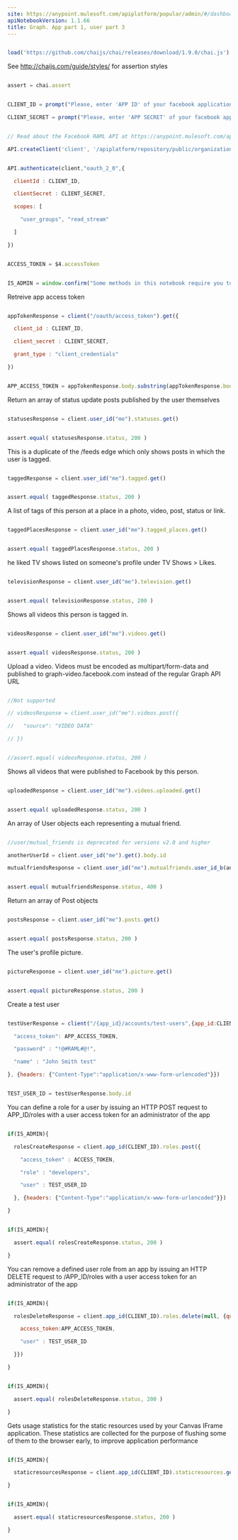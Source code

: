 ```yaml
---
site: https://anypoint.mulesoft.com/apiplatform/popular/admin/#/dashboard/apis/7965/versions/8129/portal/pages/6776/preview
apiNotebookVersion: 1.1.66
title: Graph. App part 1, user part 3
---
```


```javascript

load('https://github.com/chaijs/chai/releases/download/1.9.0/chai.js')

```



See http://chaijs.com/guide/styles/ for assertion styles



```javascript

assert = chai.assert

```

```javascript

CLIENT_ID = prompt("Please, enter 'APP ID' of your facebook application.")

CLIENT_SECRET = prompt("Please, enter 'APP SECRET' of your facebook application.")

```

```javascript

// Read about the Facebook RAML API at https://anypoint.mulesoft.com/apiplatform/popular/admin/#/dashboard/apis/7965/versions/8129/contracts

API.createClient('client', '/apiplatform/repository/public/organizations/30/apis/7965/versions/8129/definition');

```

```javascript

API.authenticate(client,"oauth_2_0",{

  clientId : CLIENT_ID,

  clientSecret : CLIENT_SECRET,

  scopes: [

    "user_groups", "read_stream"

  ]

})

```

```javascript

ACCESS_TOKEN = $4.accessToken

```

```javascript

IS_ADMIN = window.confirm("Some methods in this notebook require you to be an admin of your Facebook application. Press 'OK' if you are admin.\n\nOtherwise press 'CANCEL'. In this case Notebook will not try executing these methods.")

```



Retreive app access token



```javascript

appTokenResponse = client("/oauth/access_token").get({

  client_id : CLIENT_ID,

  client_secret : CLIENT_SECRET,

  grant_type : "client_credentials"

})

```

```javascript

APP_ACCESS_TOKEN = appTokenResponse.body.substring(appTokenResponse.body.indexOf("=")+1)

```



Return an array of status update posts published by the user themselves



```javascript

statusesResponse = client.user_id("me").statuses.get()

```

```javascript

assert.equal( statusesResponse.status, 200 )

```



This is a duplicate of the /feeds edge which only shows posts in which the user is tagged.



```javascript

taggedResponse = client.user_id("me").tagged.get()

```

```javascript

assert.equal( taggedResponse.status, 200 )

```



A list of tags of this person at a place in a photo, video, post, status or link.



```javascript

taggedPlacesResponse = client.user_id("me").tagged_places.get()

```

```javascript

assert.equal( taggedPlacesResponse.status, 200 )

```



he liked TV shows listed on someone's profile under TV Shows > Likes. 



```javascript

televisionResponse = client.user_id("me").television.get()

```

```javascript

assert.equal( televisionResponse.status, 200 )

```



 Shows all videos this person is tagged in.



```javascript

videosResponse = client.user_id("me").videos.get()

```

```javascript

assert.equal( videosResponse.status, 200 )

```



Upload a video. Videos must be encoded as multipart/form-data and published to graph-video.facebook.com instead of the regular Graph API URL



```javascript

//Not supported

// videosResponse = client.user_id("me").videos.post({

//   "source": "VIDEO DATA"

// })

```

```javascript

//assert.equal( videosResponse.status, 200 )

```



Shows all videos that were published to Facebook by this person.



```javascript

uploadedResponse = client.user_id("me").videos.uploaded.get()

```

```javascript

assert.equal( uploadedResponse.status, 200 )

```



An array of User objects each representing a mutual friend.



```javascript

//user/mutual_friends is deprecated for versions v2.0 and higher

anotherUserId = client.user_id("me").get().body.id

mutualfriendsResponse = client.user_id("me").mutualfriends.user_id_b(anotherUserId).get()

```

```javascript

assert.equal( mutualfriendsResponse.status, 400 )

```



Return an array of Post objects



```javascript

postsResponse = client.user_id("me").posts.get()

```

```javascript

assert.equal( postsResponse.status, 200 )

```



The user's profile picture.



```javascript

pictureResponse = client.user_id("me").picture.get()

```

```javascript

assert.equal( pictureResponse.status, 200 )

```



Create a test user



```javascript

testUserResponse = client("/{app_id}/accounts/test-users",{app_id:CLIENT_ID}).post({

  "access_token": APP_ACCESS_TOKEN,

  "password" : "!@#RAML#@!",

  "name" : "John Smith test"

}, {headers: {"Content-Type":"application/x-www-form-urlencoded"}})

```

```javascript

TEST_USER_ID = testUserResponse.body.id

```



You can define a role for a user by issuing an HTTP POST request to APP_ID/roles with a user access token for an administrator of the app



```javascript

if(IS_ADMIN){

  rolesCreateResponse = client.app_id(CLIENT_ID).roles.post({

    "access_token" : ACCESS_TOKEN,

    "role" : "developers",

    "user" : TEST_USER_ID

  }, {headers: {"Content-Type":"application/x-www-form-urlencoded"}})

}

```

```javascript

if(IS_ADMIN){

  assert.equal( rolesCreateResponse.status, 200 )

}

```



You can remove a defined user role from an app by issuing an HTTP DELETE request to /APP_ID/roles with a user access token for an administrator of the app



```javascript

if(IS_ADMIN){

  rolesDeleteResponse = client.app_id(CLIENT_ID).roles.delete(null, {query:{

    access_token:APP_ACCESS_TOKEN,

    "user" : TEST_USER_ID

  }})

}

```

```javascript

if(IS_ADMIN){

  assert.equal( rolesDeleteResponse.status, 200 )

}

```



Gets usage statistics for the static resources used by your Canvas IFrame application. These statistics are collected for the purpose of flushing some of them to the browser early, to improve application performance



```javascript

if(IS_ADMIN){

  staticresourcesResponse = client.app_id(CLIENT_ID).staticresources.get()

}

```

```javascript

if(IS_ADMIN){

  assert.equal( staticresourcesResponse.status, 200 )

}

```
